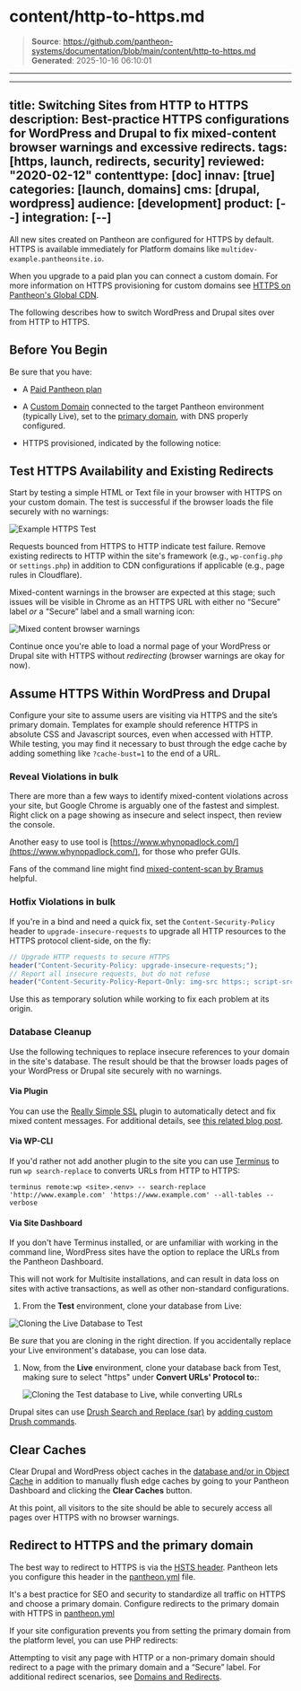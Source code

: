 # content/http-to-https.md

> **Source**: https://github.com/pantheon-systems/documentation/blob/main/content/http-to-https.md
> **Generated**: 2025-10-16 06:10:01

---

---
title: Switching Sites from HTTP to HTTPS
description: Best-practice HTTPS configurations for WordPress and Drupal to fix mixed-content browser warnings and excessive redirects.
tags: [https, launch, redirects, security]
reviewed: "2020-02-12"
contenttype: [doc]
innav: [true]
categories: [launch, domains]
cms: [drupal, wordpress]
audience: [development]
product: [--]
integration: [--]
---

All new sites created on Pantheon are configured for HTTPS by default. HTTPS is available immediately for Platform domains like `multidev-example.pantheonsite.io`.

When you upgrade to a paid plan you can connect a custom domain. For more information on HTTPS provisioning for custom domains see [HTTPS on Pantheon's Global CDN](/guides/global-cdn/https).

The following describes how to switch WordPress and Drupal sites over from HTTP to HTTPS.

## Before You Begin

Be sure that you have:

- A [Paid Pantheon plan](/guides/launch/plans)
- A [Custom Domain](/guides/domains) connected to the target Pantheon environment (typically Live), set to the [primary domain](/guides/domains), with DNS properly configured.
- HTTPS provisioned, indicated by the following notice:

  <Partial file="notes/https-success.md" />

## Test HTTPS Availability and Existing Redirects

Start by testing a simple HTML or Text file in your browser with HTTPS on your custom domain. The test is successful if the browser loads the file securely with no warnings:

![Example HTTPS Test](../images/dummy-html-https-test.png)

Requests bounced from HTTPS to HTTP indicate test failure. Remove existing redirects to HTTP within the site's framework (e.g., `wp-config.php` or `settings.php`) in addition to CDN configurations if applicable (e.g., page rules in Cloudflare).

Mixed-content warnings in the browser are expected at this stage; such issues will be visible in Chrome as an HTTPS URL with either no “Secure” label *or* a “Secure” label and a small warning icon:

![Mixed content browser warnings](../images/mixed-content-console-error.png)

Continue once you're able to load a normal page of your WordPress or Drupal site with HTTPS without _redirecting_ (browser warnings are okay for now).

## Assume HTTPS Within WordPress and Drupal

Configure your site to assume users are visiting via HTTPS and the site’s primary domain. Templates for example should reference HTTPS in absolute CSS and Javascript sources, even when accessed with HTTP. While testing, you may find it necessary to bust through the edge cache by adding something like `?cache-bust=1` to the end of a URL.

### Reveal Violations in bulk

There are more than a few ways to identify mixed-content violations across your site, but Google Chrome is arguably one of the fastest and simplest. Right click on a page showing as insecure and select inspect, then review the console.

Another easy to use tool is [https://www.whynopadlock.com/](https://www.whynopadlock.com/), for those who prefer GUIs.

Fans of the command line might find [mixed-content-scan by Bramus](https://github.com/bramus/mixed-content-scan) helpful.

### Hotfix Violations in bulk

If you're in a bind and need a quick fix, set the `Content-Security-Policy` header to `upgrade-insecure-requests` to upgrade all HTTP resources to the HTTPS protocol client-side, on the fly:

```php
// Upgrade HTTP requests to secure HTTPS
header("Content-Security-Policy: upgrade-insecure-requests;");
// Report all insecure requests, but do not refuse
header("Content-Security-Policy-Report-Only: img-src https:; script-src https: 'unsafe-inline'; style-src https: 'unsafe-inline';");
```

Use this as temporary solution while working to fix each problem at its origin.

### Database Cleanup

Use the following techniques to replace insecure references to your domain in the site's database. The result should be that the browser loads pages of your WordPress or Drupal site securely with no warnings.

<TabList>

<Tab title="WordPress" id="tab-1-id" active={true}>

#### Via Plugin

You can use the [Really Simple SSL](https://wordpress.org/plugins/really-simple-ssl/) plugin to automatically detect and fix mixed content messages. For additional details, see [this related blog post](https://pantheon.io/blog/how-get-rid-those-pesky-mixed-content-messages-wordpress).

#### Via WP-CLI

If you'd rather not add another plugin to the site you can use [Terminus](/terminus) to run `wp search-replace` to converts URLs from HTTP to HTTPS:

```bash{promptUser: user}
terminus remote:wp <site>.<env> -- search-replace 'http://www.example.com' 'https://www.example.com' --all-tables --verbose
```

#### Via Site Dashboard

If you don't have Terminus installed, or are unfamiliar with working in the command line, WordPress sites have the option to replace the URLs from the Pantheon Dashboard.

<Alert title="Warning" type="danger">

This will not work for Multisite installations, and can result in data loss on sites with active transactions, as well as other non-standard configurations.

</Alert>

1. From the **Test** environment, clone your database from Live:

  ![Cloning the Live Database to Test](../images/dashboard/clone-live-to-test.png)

  <Alert title="Warning" type="danger">

  Be *sure* that you are cloning in the right direction. If you accidentally replace your Live environment's database, you can lose data.

  </Alert>

1. Now, from the **Live** environment, clone your database back from Test, making sure to select "https" under **Convert URLs' Protocol to:**:

    ![Cloning the Test database to Live, while converting URLs](../images/dashboard/clone-test-to-live.png)

</Tab>

<Tab title="Drupal" id="tab-2-id">

  Drupal sites can use [Drush Search and Replace (sar)](https://www.drupal.org/project/sar) by [adding custom Drush commands](/guides/drush/drush-commands#add-custom-drush-commands).

</Tab>

</TabList>

## Clear Caches

Clear Drupal and WordPress object caches in the [database and/or in Object Cache](/object-cache/cli#clear-cache) in addition to manually flush edge caches by going to your Pantheon Dashboard and clicking the **Clear Caches** button.

At this point, all visitors to the site should be able to securely access all pages over HTTPS with no browser warnings.

## Redirect to HTTPS and the primary domain

The best way to redirect to HTTPS is via the [HSTS header](https://developer.mozilla.org/en-US/docs/Web/HTTP/Headers/Strict-Transport-Security). Pantheon lets you configure this header in the [pantheon.yml](/pantheon-yml) file.

<Partial file="hsts.md" />

<Partial file="primary-domain.md" />

<Partial file="remove-primary-domain.md" />

It's a best practice for SEO and security to standardize all traffic on HTTPS and choose a primary domain. Configure redirects to the primary domain with HTTPS in [pantheon.yml](/pantheon-yml#enforce-https--hsts)

If your site configuration prevents you from setting the primary domain from the platform level, you can use PHP redirects:

<Accordion title="PHP Redirection" >

<Partial file="_redirects.md" />

</Accordion>

Attempting to visit any page with HTTP or a non-primary domain should redirect to a page with the primary domain and a “Secure” label. For additional redirect scenarios, see [Domains and Redirects](/guides/domains).
